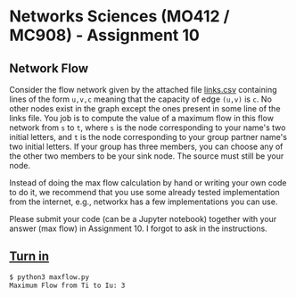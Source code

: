 # Networks Sciences (MO412 / MC908) - Assignment 10

## Network Flow

Consider the flow network given by the attached file [links.csv](links.csv) containing lines of the form `u,v,c` meaning that the capacity of edge `(u,v)` is `c`. No other nodes exist in the graph except the ones present in some line of the links file. You job is to compute the value of a maximum flow in this flow network from `s` to `t`, where `s` is the node corresponding to your name's two initial letters, and `t` is the node corresponding to your group partner name's two initial letters. If your group has three members, you can choose any of the other two members to be your sink node. The source must still be your node.

Instead of doing the max flow calculation by hand or writing your own code to do it, we recommend that you use some already tested implementation from the internet, e.g., networkx has a few implementations you can use.

Please submit your code (can be a Jupyter notebook) together with your answer (max flow) in Assignment 10.  I forgot to ask in the instructions.

## [Turn in](maxflow.py)

```bash
$ python3 maxflow.py
Maximum Flow from Ti to Iu: 3
```

